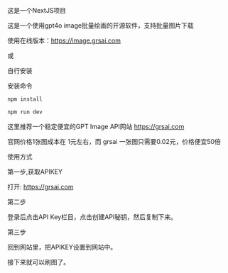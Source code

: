 
这是一个NextJS项目

这是一个使用gpt4o image批量绘画的开源软件，支持批量图片下载

使用在线版本：<a title="gpt4o image">https://image.grsai.com</a>

或

自行安装

安装命令

```bash
npm install

npm run dev
```

这里推荐一个稳定便宜的GPT Image API网站 https://grsai.com

官网价格1张图成本在 1元左右，而 grsai 一张图只需要0.02元，价格便宜50倍

使用方式

第一步,获取APIKEY

打开: <a title="grsai">https://grsai.com</a>

第二步

登录后点击API Key栏目，点击创建API秘钥，然后复制下来。

第三步

回到网站里，把APIKEY设置到网站中。

接下来就可以刷图了。